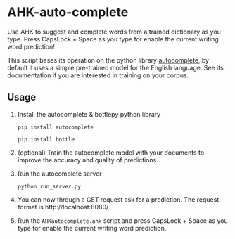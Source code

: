 # AHK-auto-complete
Use AHK to suggest and complete words from a trained dictionary as you type. Press CapsLock + Space as you type for enable the current writing word prediction!

This script bases its operation on the python library [autocomplete](https://pypi.org/project/autocomplete/), by default it uses a simple pre-trained model for the English language. See its documentation if you are interested in training on your corpus.



## Usage
1. Install the autocomplete & bottlepy python library

    ```pip install autocomplete```
    
    ```pip install bottle```

2. (optional) Train the autocomplete model with your documents to improve the accuracy and quality of predictions.

3. Run the autocomplete server

    ```python run_server.py```
    
4. You can now through a GET request ask for a prediction. The request format is http://localhost:8080/<text>

5. Run the `AHKautocomplete.ahk` script and press CapsLock + Space as you type for enable the current writing word prediction.

